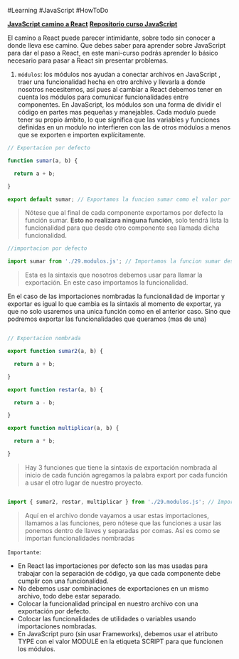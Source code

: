 #Learning  #JavaScript #HowToDo 

[**JavaScript camino a React**](https://docs.google.com/presentation/d/1bxTdEJU93Rc910xn36u453Tfq6E2FGW5oTEL0-6YOEw/edit?slide=id.g364916da781_0_1048#slide=id.g364916da781_0_1048) 
[**Repositorio curso JavaScript**](https://github.com/millertsu1/cursoJavascript)


El camino a React puede parecer intimidante, sobre todo sin conocer a donde lleva ese camino. Que debes saber para aprender sobre JavaScript para dar el paso a React, en este mani-curso podrás aprender lo básico necesario para pasar a React sin presentar problemas.

1. `módulos`: los módulos nos ayudan a conectar archivos en JavaScript , traer una funcionalidad hecha en otro archivo y llevarla a donde nosotros necesitemos, así pues al cambiar a React debemos tener en cuenta los módulos para comunicar funcionalidades entre componentes. En JavaScript, los módulos son una forma de dividir el código en partes mas pequeñas y manejables. Cada modulo puede tener su propio ámbito, lo que significa que las variables y funciones definidas en un modulo no interfieren con las de otros módulos a menos que se exporten e importen explícitamente.

```javascript
// Exportacion por defecto

function sumar(a, b) {

  return a + b;

}  

export default sumar; // Exportamos la funcion sumar como el valor por defecto del modulo
```
>Nótese que al final de cada componente exportamos por defecto la función sumar. **Esto no realizara ninguna función**, solo tendrá lista la funcionalidad para que desde otro componente sea llamada dicha funcionalidad.

```javascript
//importacion por defecto

import sumar from './29.modulos.js'; // Importamos la funcion sumar desde el modulo 29.modulos.js
```
>Esta es la sintaxis que nosotros debemos usar para llamar la exportación. En este caso importamos la funcionalidad.

En el caso de las importaciones nombradas la funcionalidad de importar y exportar es igual lo que cambia es la sintaxis al momento de exportar, ya que no solo usaremos una unica  función como en el anterior caso. Sino que podremos exportar las funcionalidades que queramos (mas de una)

```javascript

// Exportacion nombrada

export function sumar2(a, b) {

  return a + b;

}

export function restar(a, b) {

  return a - b;

}

export function multiplicar(a, b) {

  return a * b;

}
```
>Hay 3 funciones que tiene la sintaxis de exportación nombrada al inicio de cada función agregamos la palabra export por cada función a usar el otro lugar de nuestro proyecto.

```javascript

import { sumar2, restar, multiplicar } from './29.modulos.js'; // Importamos las funciones sumar2, restar y multiplicar desde el modulo 29.modulos.js
```
> Aquí en el archivo donde vayamos a usar estas importaciones, llamamos a las funciones, pero nótese que las funciones a usar las ponemos dentro de llaves y separadas por comas. Así es como se importan funcionalidades nombradas

`Importante`: 
- En React las importaciones por defecto son las mas usadas para trabajar con la separación de código, ya que cada componente debe cumplir con una funcionalidad.
- No debemos usar combinaciones de exportaciones  en un mismo archivo, todo debe estar separado.
- Colocar la funcionalidad principal en nuestro archivo con una exportación por defecto.
- Colocar las funcionalidades de utilidades  o variables usando importaciones nombradas.
- En JavaScript puro (sin usar Frameworks), debemos usar el atributo TYPE con el valor MODULE en la etiqueta SCRIPT para que funcionen los módulos.
